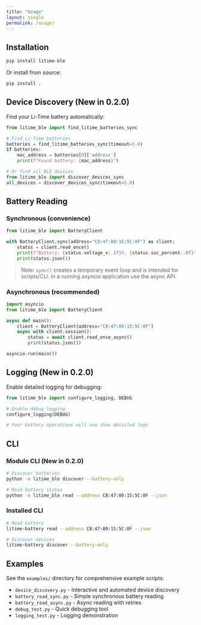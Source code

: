 ```yaml
---
title: "Usage"
layout: single
permalink: /usage/
---
```


## Installation

```bash
pip install litime-ble
```

Or install from source:

```bash
pip install .
```

## Device Discovery (New in 0.2.0)

Find your Li-Time battery automatically:

```python
from litime_ble import find_litime_batteries_sync

# Find Li-Time batteries
batteries = find_litime_batteries_sync(timeout=5.0)
if batteries:
    mac_address = batteries[0]['address']
    print(f"Found battery: {mac_address}")

# Or find all BLE devices
from litime_ble import discover_devices_sync
all_devices = discover_devices_sync(timeout=5.0)
```

## Battery Reading

### Synchronous (convenience)

```python
from litime_ble import BatteryClient

with BatteryClient.sync(address="C8:47:80:15:5C:0F") as client:
    status = client.read_once()
    print(f"Battery: {status.voltage_v:.1f}V, {status.soc_percent:.0f}%")
    print(status.json())
```

> Note: `sync()` creates a temporary event loop and is intended for scripts/CLI. In a running asyncio application use the async API.

### Asynchronous (recommended)

```python
import asyncio
from litime_ble import BatteryClient

async def main():
    client = BatteryClient(address="C8:47:80:15:5C:0F")
    async with client.session():
        status = await client.read_once_async()
        print(status.json())

asyncio.run(main())
```

## Logging (New in 0.2.0)

Enable detailed logging for debugging:

```python
from litime_ble import configure_logging, DEBUG

# Enable debug logging
configure_logging(DEBUG)

# Your battery operations will now show detailed logs
```

## CLI

### Module CLI (New in 0.2.0)

```bash
# Discover batteries
python -m litime_ble discover --battery-only

# Read battery status
python -m litime_ble read --address C8:47:80:15:5C:0F --json
```

### Installed CLI

```bash
# Read battery
litime-battery read --address C8:47:80:15:5C:0F --json

# Discover devices
litime-battery discover --battery-only
```

## Examples

See the `examples/` directory for comprehensive example scripts:

- `device_discovery.py` - Interactive and automated device discovery
- `battery_read_sync.py` - Simple synchronous battery reading
- `battery_read_async.py` - Async reading with retries
- `debug_test.py` - Quick debugging tool
- `logging_test.py` - Logging demonstration
